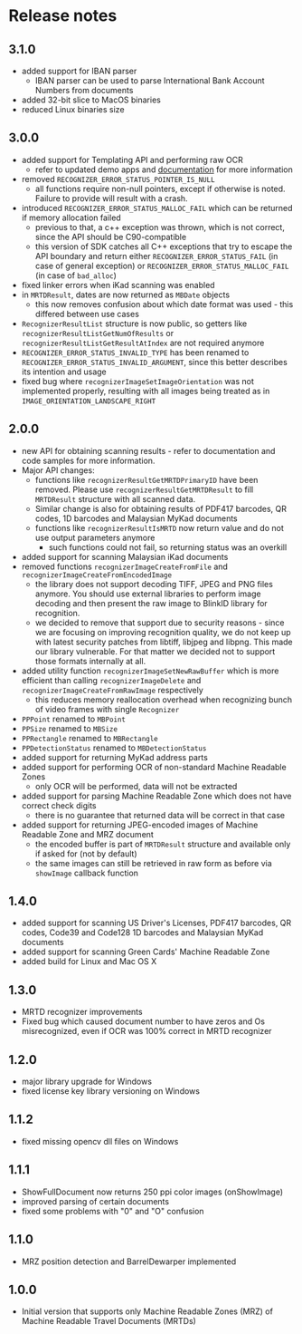 # Release notes

## 3.1.0
- added support for IBAN parser
    - IBAN parser can be used to parse International Bank Account Numbers from documents
- added 32-bit slice to MacOS binaries
- reduced Linux binaries size

## 3.0.0
- added support for Templating API and performing raw OCR
	- refer to updated demo apps and [documentation](https://blinkid.github.io/blinkid-core/) for more information
- removed `RECOGNIZER_ERROR_STATUS_POINTER_IS_NULL`
	- all functions require non-null pointers, except if otherwise is noted. Failure to provide will result with a crash.
- introduced `RECOGNIZER_ERROR_STATUS_MALLOC_FAIL` which can be returned if memory allocation failed
	- previous to that, a c++ exception was thrown, which is not correct, since the API should be C90-compatible
	- this version of SDK catches all C++ exceptions that try to escape the API boundary and return either `RECOGNIZER_ERROR_STATUS_FAIL` (in case of general exception) or `RECOGNIZER_ERROR_STATUS_MALLOC_FAIL` (in case of `bad_alloc`)
- fixed linker errors when iKad scanning was enabled
- in `MRTDResult`, dates are now returned as `MBDate` objects
	- this now removes confusion about which date format was used - this differed between use cases
- `RecognizerResultList` structure is now public, so getters like `recognizerResultListGetNumOfResults` or `recognizerResultListGetResultAtIndex` are not required anymore
- `RECOGNIZER_ERROR_STATUS_INVALID_TYPE` has been renamed to `RECOGNIZER_ERROR_STATUS_INVALID_ARGUMENT`, since this better describes its intention and usage
- fixed bug where `recognizerImageSetImageOrientation` was not implemented properly, resulting with all images being treated as in `IMAGE_ORIENTATION_LANDSCAPE_RIGHT`

## 2.0.0
- new API for obtaining scanning results - refer to documentation and code samples for more information.
- Major API changes:
	- functions like `recognizerResultGetMRTDPrimaryID` have been removed. Please use `recognizerResultGetMRTDResult` to fill `MRTDResult` structure with all scanned data.
	- Similar change is also for obtaining results of PDF417 barcodes, QR codes, 1D barcodes and Malaysian MyKad documents
	- functions like `recognizerResultIsMRTD` now return value and do not use output parameters anymore
		- such functions could not fail, so returning status was an overkill
- added support for scanning Malaysian iKad documents
- removed functions `recognizerImageCreateFromFile` and `recognizerImageCreateFromEncodedImage`
	- the library does not support decoding TIFF, JPEG and PNG files anymore. You should use external libraries to perform image decoding and then present the raw image to BlinkID library for recognition.
	- we decided to remove that support due to security reasons - since we are focusing on improving recognition quality, we do not keep up with latest security patches from libtiff, libjpeg and libpng. This made our library vulnerable. For that matter we decided not to support those formats internally at all.
- added utility function `recognizerImageSetNewRawBuffer` which is more efficient than calling `recognizerImageDelete` and `recognizerImageCreateFromRawImage` respectively
	- this reduces memory reallocation overhead when recognizing bunch of video frames with single `Recognizer`
- `PPPoint` renamed to `MBPoint`
- `PPSize` renamed to `MBSize`
- `PPRectangle` renamed to `MBRectangle`
- `PPDetectionStatus` renamed to `MBDetectionStatus`
- added support for returning MyKad address parts
- added support for performing OCR of non-standard Machine Readable Zones
	- only OCR will be performed, data will not be extracted
- added support for parsing Machine Readable Zone which does not have correct check digits
	- there is no guarantee that returned data will be correct in that case
- added support for returning JPEG-encoded images of Machine Readable Zone and MRZ document
	- the encoded buffer is part of `MRTDResult` structure and available only if asked for (not by default)
	- the same images can still be retrieved in raw form as before via `showImage` callback function

## 1.4.0
- added support for scanning US Driver's Licenses, PDF417 barcodes, QR codes, Code39 and Code128 1D barcodes and Malaysian MyKad documents
- added support for scanning Green Cards' Machine Readable Zone
- added build for Linux and Mac OS X

## 1.3.0

- MRTD recognizer improvements
- Fixed bug which caused document number to have zeros and Os misrecognized, even if OCR was 100% correct in MRTD recognizer

## 1.2.0

- major library upgrade for Windows
- fixed license key library versioning on Windows

## 1.1.2

- fixed missing opencv dll files on Windows

## 1.1.1

- ShowFullDocument now returns 250 ppi color images (onShowImage)
- improved parsing of certain documents
- fixed some problems with "0" and "O" confusion

## 1.1.0

- MRZ position detection and BarrelDewarper implemented

## 1.0.0

- Initial version that supports only Machine Readable Zones (MRZ) of Machine Readable Travel Documents (MRTDs)